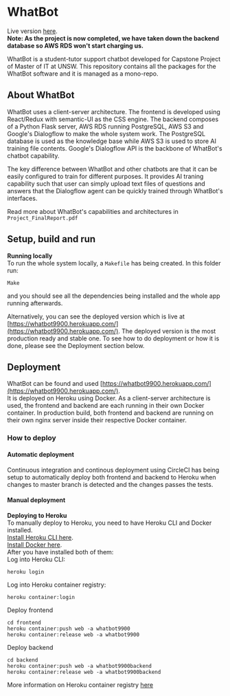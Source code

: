 # WhatBot

Live version [here](https://whatbot9900.herokuapp.com/).  
**Note: As the project is now completed, we have taken down the backend database so AWS RDS won't start charging us.**  

WhatBot is a student-tutor support chatbot developed for Capstone Project of Master of IT at UNSW. This repository contains all the packages for the WhatBot software and it is managed as a mono-repo.  

## About WhatBot
WhatBot uses a client-server architecture. The frontend is developed using React/Redux with semantic-UI as the CSS engine. The backend composes of a Python Flask server, AWS RDS running PostgreSQL, AWS S3 and Google's Dialogflow to make the whole system work. The PostgreSQL database is used as the knowledge base while AWS S3 is used to store AI training file contents. Google's Dialogflow API is the backbone of WhatBot's chatbot capability.  

The key difference between WhatBot and other chatbots are that it can be easily configured to train for different purposes. It provides AI traning capability such that user can simply upload text files of questions and answers that the Dialogflow agent can be quickly trained through WhatBot's interfaces.  

Read more about WhatBot's capabilities and architectures in `Project_FinalReport.pdf`

## Setup, build and run

**Running locally**  
To run the whole system locally, a `Makefile` has being created. In this folder run:
```
Make
```
and you should see all the dependencies being installed and the whole app running afterwards.

Alternatively, you can see the deployed version which is live at [https://whatbot9900.herokuapp.com/](https://whatbot9900.herokuapp.com/). The deployed version is the most production ready
and stable one. To see how to do deployment or how it is done, please see the Deployment section below.

## Deployment

WhatBot can be found and used [https://whatbot9900.herokuapp.com/](https://whatbot9900.herokuapp.com/).  
It is deployed on Heroku using Docker. As a client-server architecture is used, the frontend and backend are each running in their own Docker container. In production build, both frontend and backend are running on their own nginx server inside their respective Docker container.

### How to deploy

#### Automatic deployment

Continuous integration and continous deployment using CircleCI has being setup to automatically deploy both frontend and backend to Heroku when changes to master branch is detected and the changes passes the tests.

#### Manual deployment

**Deploying to Heroku**  
To manually deploy to Heroku, you need to have Heroku CLI and Docker installed.  
[Install Heroku CLI here](https://devcenter.heroku.com/articles/heroku-cli).  
[Install Docker here](https://docs.docker.com/install/).  
After you have installed both of them:  
Log into Heroku CLI:
```
heroku login
```
Log into Heroku container registry:
```
heroku container:login
```
Deploy frontend
```
cd frontend
heroku container:push web -a whatbot9900
heroku container:release web -a whatbot9900
```
Deploy backend
```
cd backend
heroku container:push web -a whatbot9900backend
heroku container:release web -a whatbot9900backend
```
More information on Heroku container registry [here](https://devcenter.heroku.com/articles/container-registry-and-runtime)
